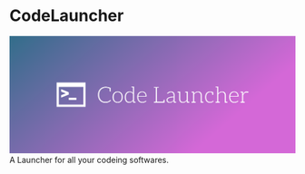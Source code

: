 # CodeLauncher
![banner](https://github.com/Unerasable/CodeLauncher/blob/main/logo/cover.png?raw=True)
A Launcher for all your codeing softwares.
